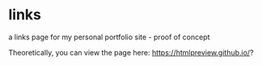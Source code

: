 # links
a links page for my personal portfolio site - proof of concept

Theoretically, you can view the page here:  https://htmlpreview.github.io/?
